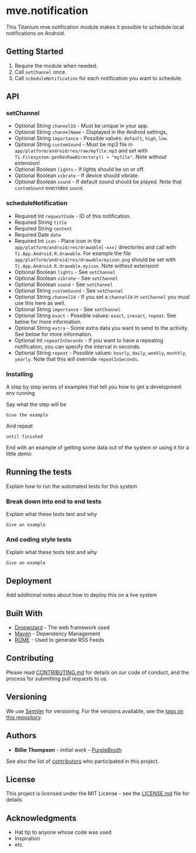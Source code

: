 # mve.notification

This Titanium mve.notification module makes it possible to schedule local notifications on Android.

## Getting Started

1. Require the module when needed.
2. Call `setChannel` once.
3. Call `scheduleNotification` for each notification you want to schedule.

## API

### setChannel

* Optional String `channelId` - Must be unique in your app.
* Optional String `channelName` - Displayed in the Android settings,
* Optional String `importance` - Possible values: `default`, `high`, `low`.
* Optional String `customSound` - Must be mp3 file in `app/platform/android/res/raw/myfile.mp3` and set with `Ti.Filesystem.getResRawDirectory() + "myfile"`. Note *without* extension!
* Optional Boolean `lights` - If lights should be on or off.
* Optional Boolean `vibrate` - If device should vibrate.
* Optional Boolean `sound` - If default sound should be played. Note that `customSound` overrides `sound`.

### scheduleNotification

* Required Int `requestCode` - ID of this notification.
* Required String `title`
* Required String `content`
* Required Date `date`
* Required Int `icon` - Place icon in the `app/platform/android/res/drawable[-xxx]` directories and call with `Ti.App.Android.R.drawable`. For example the file `app/platform/android/res/drawable/myicon.png` should be set with `Ti.App.Android.R.drawable.myicon`. Note *without* extension!
* Optional Boolean `lights` - See `setChannel`
* Optional Boolean `vibrate` - See `setChannel`
* Optional Boolean `sound` - See `setChannel`
* Optional String `customSound` - See `setChannel`
* Optional String `channelId` - If you set a `channelId` in `setChannel` you must use this here as well.
* Optional String `importance` - See `setChannel`
* Optional String `exact` - Possible values: `exact`, `inexact`, `repeat`. See below for more information.
* Optional String `extra` - Some extra data you want to send to the activity. See below for more information.
* Optional Int `repeatInSeconds` - If you want to have a repeating notification, you can specify the interval in seconds.
* Optional String `repeat` - Possible values: `hourly`, `daily`, `weekly`, `monthly`, `yearly`. Note that this will override `repeatInSeconds`.

### Installing

A step by step series of examples that tell you how to get a development env running

Say what the step will be

```
Give the example
```

And repeat

```
until finished
```

End with an example of getting some data out of the system or using it for a little demo

## Running the tests

Explain how to run the automated tests for this system

### Break down into end to end tests

Explain what these tests test and why

```
Give an example
```

### And coding style tests

Explain what these tests test and why

```
Give an example
```

## Deployment

Add additional notes about how to deploy this on a live system

## Built With

* [Dropwizard](http://www.dropwizard.io/1.0.2/docs/) - The web framework used
* [Maven](https://maven.apache.org/) - Dependency Management
* [ROME](https://rometools.github.io/rome/) - Used to generate RSS Feeds

## Contributing

Please read [CONTRIBUTING.md](https://gist.github.com/PurpleBooth/b24679402957c63ec426) for details on our code of conduct, and the process for submitting pull requests to us.

## Versioning

We use [SemVer](http://semver.org/) for versioning. For the versions available, see the [tags on this repository](https://github.com/your/project/tags). 

## Authors

* **Billie Thompson** - *Initial work* - [PurpleBooth](https://github.com/PurpleBooth)

See also the list of [contributors](https://github.com/your/project/contributors) who participated in this project.

## License

This project is licensed under the MIT License - see the [LICENSE.md](LICENSE.md) file for details

## Acknowledgments

* Hat tip to anyone whose code was used
* Inspiration
* etc
